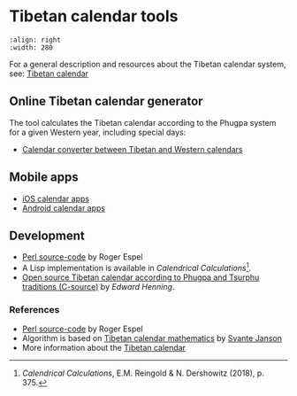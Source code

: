 # Tibetan calendar tools

```{image} Images/tibetan_calendar_tool.jpg
:align: right
:width: 280
```
For a general description and resources about the Tibetan calendar system, see: [Tibetan calendar](tibetan_calendar.md)

## Online Tibetan calendar generator

The tool calculates the Tibetan calendar according to the Phugpa system for a given Western year, including special days:

* [Calendar converter between Tibetan and Western calendars](https://www.lotsawahouse.org/Cgi/phugpa.pl)

## Mobile apps

- [iOS calendar apps](apps_ios_calendar)
- [Android calendar apps](apps_android_calendar)

## Development

- [Perl source-code](https://www.lotsawahouse.org/Static/Calendar-Phugpa-dev.zip) by Roger Espel
- A Lisp implementation is available in _Calendrical Calculations_[^1].
- [Open source Tibetan calendar according to Phugpa and Tsurphu traditions (C-source)](http://www.kalacakra.org/calendar/os_tib.htm) by _Edward Henning_.

[^1]: _Calendrical Calculations_, E.M. Reingold & N. Dershowitz (2018), p. 375. 

### References

- [Perl source-code](https://www.lotsawahouse.org/Static/Calendar-Phugpa-dev.zip) by Roger Espel
- Algorithm is based on [Tibetan calendar mathematics](http://www2.math.uu.se/~svante/papers/calendars/tibet.pdf) by [Svante Janson](https://katalog.uu.se/empInfo?id=XX2949)
- More information about the [Tibetan calendar](tibetan_calendar.md)